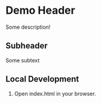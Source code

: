 # Demo Header

Some description!

## Subheader

Some subtext

## Local Development
1. Open index.html in your browser.